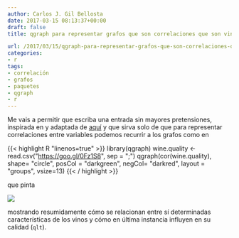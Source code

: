 ```yaml
---
author: Carlos J. Gil Bellosta
date: 2017-03-15 08:13:37+00:00
draft: false
title: qgraph para representar grafos que son correlaciones que son vinos

url: /2017/03/15/qgraph-para-representar-grafos-que-son-correlaciones-que-son-vinos/
categories:
- r
tags:
- correlación
- grafos
- paquetes
- qgraph
- r
---
```


Me vais a permitir que escriba una entrada sin mayores pretensiones, inspirada en y adaptada de [aquí](https://dmwiig.net/2017/03/10/the-r-qgraph-package-using-r-to-visualize-complex-relationships-among-variables-in-a-large-dataset-part-one/) y que sirva solo de que para representar correlaciones entre variables podemos recurrir a los grafos como en

{{< highlight R "linenos=true" >}}
library(qgraph)
wine.quality <- read.csv("https://goo.gl/0Fz1S8",
                            sep = ";")
qgraph(cor(wine.quality), shape= "circle",
        posCol = "darkgreen",
        negCol= "darkred", layout = "groups",
        vsize=13)
{{< / highlight >}}

que pinta

![](/wp-uploads/2017/03/wine_quality_cor.png)

mostrando resumidamente cómo se relacionan entre sí determinadas características de los vinos y cómo en última instancia influyen en su calidad (`qlt`).